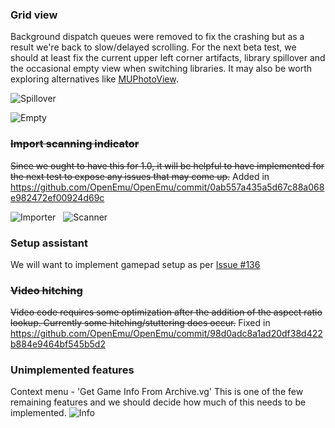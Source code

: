### Grid view
Background dispatch queues were removed to fix the crashing but as a result we're back to slow/delayed scrolling. For the next beta test, we should at least fix the current upper left corner artifacts, library spillover and the occasional empty view when switching libraries. It may also be worth exploring alternatives like [MUPhotoView](https://github.com/blakeseely/muphotoview).

![Spillover](http://f.cl.ly/items/3J3Q0h301a0S0N202g2f/Screen%20Shot%202012-10-02%20at%206.02.37%20PM.png)

![Empty](http://f.cl.ly/items/1E0n2U340E0U1e171W1F/Screen%20Shot%202012-09-27%20at%205.40.16%20PM.png)

### <s>Import scanning indicator</s>
<s>Since we ought to have this for 1.0, it will be helpful to have implemented for the next test to expose any issues that may come up.</s> Added in https://github.com/OpenEmu/OpenEmu/commit/0ab557a435a5d67c88a068e982472ef00924d69c

![Importer](http://f.cl.ly/items/3V3y0q3I2Y0U1E0m1J0l/Screen%20Shot%202012-09-27%20at%209.39.23%20PM.png) &nbsp; ![Scanner](http://f.cl.ly/items/2u0o0A0i1i3K3u1p080C/Screen%20Shot%202012-09-27%20at%209.44.23%20PM.png)

### Setup assistant
We will want to implement gamepad setup as per [Issue #136](https://github.com/OpenEmu/OpenEmu/issues/136)

### <s>Video hitching</s>
<s>Video code requires some optimization after the addition of the aspect ratio lookup. Currently some hitching/stuttering does occur.</s> Fixed in https://github.com/OpenEmu/OpenEmu/commit/98d0adc8a1ad20df38d422b884e9464bf545b5d2

### Unimplemented features
Context menu - 'Get Game Info From Archive.vg'
This is one of the few remaining features and we should decide how much of this needs to be implemented.
![Info](http://f.cl.ly/items/3V3v1X383A0i3q2R1x1e/OpenEmu%20-%20Grid%20View%20-%20Info%20Popover%20HUD%20Comparison.png.png)